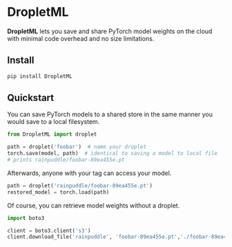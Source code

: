 # DropletML
**DropletML** lets you save and share PyTorch model weights on the cloud with minimal code overhead and no size limitations.

## Install
```bash
pip install DropletML
```

## Quickstart
You can save PyTorch models to a shared store in the same manner you would save to a local filesystem.
```python
from DropletML import droplet

path = droplet('foobar')  # name your droplet
torch.save(model, path)  # identical to saving a model to local file
# prints rainpuddle/foobar-89ea455e.pt
```
Afterwards, anyone with your tag can access your model.
```python
path = droplet('rainpuddle/foobar-89ea455e.pt')
restored_model = torch.load(path)
```
Of course, you can retrieve model weights without a droplet.
```python
import boto3

client = boto3.client('s3')
client.download_file('rainpuddle', 'foobar-89ea455e.pt','./foobar-89ea455e.pt')
```
